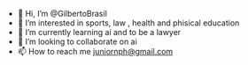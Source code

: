 - 👋 Hi, I’m @GilbertoBrasil
- 👀 I’m interested in sports, law , health and phisical education
- 🌱 I’m currently learning aí and to be a lawyer
- 💞️ I’m looking to collaborate on ai
- 📫 How to reach me juniornph@gmail.com 

<!---
GilbertoBrasil/GilbertoBrasil is a ✨ special ✨ repository because its `README.md` (this file) appears on your GitHub profile.
You can click the Preview link to take a loo
--->
